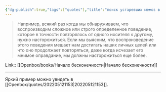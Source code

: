 ```yaml
---
{"dg-publish":true,"tags":["quotes"],"title":"поиск устаревших мемов в себе","date":"2021-09-07T09:00:00+03:00","modified_at":"2024-08-13T10:12:27+03:00","aliases":"поиск устаревших мемов в себе","dg-path":"/quotes/202109070900.md","permalink":"/quotes/202109070900/","dgPassFrontmatter":true}
---
```



> Например, всякий раз когда мы обнаруживаем, что воспроизводим сложное или строго определенное поведение, которое в точности повторялось от одного носителя к другому, нужно насторожиться. Если мы выясним, что воспроизведение этого поведения мешает нам достигать наших личных целей или что оно продолжает повторяться, даже когда исчезает его мнимое оправдание, мы должны насторожиться еще более. 

Link:: [[Openbox/books/Начало бесконечности\|Начало бесконечности]]

---

Яркий пример можно увидеть в [[Openbox/quotes/202205121153\|202205121153]].
